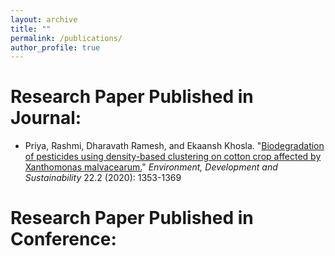 ```yaml
---
layout: archive
title: ""
permalink: /publications/
author_profile: true
---
```



# Research Paper Published in Journal:
- Priya, Rashmi, Dharavath Ramesh, and Ekaansh Khosla. "[Biodegradation of pesticides using density-based clustering on cotton crop affected by Xanthomonas malvacearum.](https://link.springer.com/article/10.1007/s10668-018-0251-7)" *Environment, Development and Sustainability* 22.2 (2020): 1353-1369


# Research Paper Published in Conference: 
